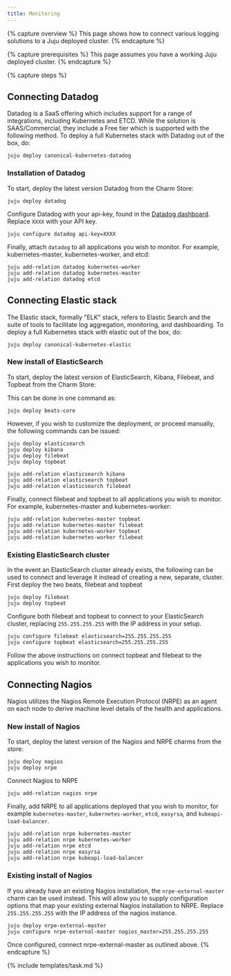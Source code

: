 ```yaml
---
title: Monitoring
---
```


{% capture overview %}
This page shows how to connect various logging solutions to a Juju deployed cluster.
{% endcapture %}

{% capture prerequisites %}
This page assumes you have a working Juju deployed cluster.
{% endcapture %}

{% capture steps %}
## Connecting Datadog

Datadog is a SaaS offering which includes support for a range of integrations, including Kubernetes and ETCD. While the solution is SAAS/Commercial, they include a Free tier which is supported with the following method. To deploy a full Kubernetes stack with Datadog out of the box, do:

```
juju deploy canonical-kubernetes-datadog
```

### Installation of Datadog

To start, deploy the latest version Datadog from the Charm Store:

```
juju deploy datadog
```

Configure Datadog with your api-key, found in the [Datadog dashboard](). Replace `XXXX` with your API key.

```
juju configure datadog api-key=XXXX
```

Finally, attach `datadog` to all applications you wish to monitor. For example, kubernetes-master, kubernetes-worker, and etcd:

```
juju add-relation datadog kubernetes-worker
juju add-relation datadog kubernetes-master
juju add-relation datadog etcd
```

## Connecting Elastic stack

The Elastic stack, formally "ELK" stack, refers to Elastic Search and the suite of tools to facilitate log aggregation, monitoring, and dashboarding. To deploy a full Kubernetes stack with elastic out of the box, do:

```
juju deploy canonical-kubernetes-elastic
```

### New install of ElasticSearch

To start, deploy the latest version of ElasticSearch, Kibana, Filebeat, and Topbeat from the Charm Store:

This can be done in one command as:

```
juju deploy beats-core
```

However, if you wish to customize the deployment, or proceed manually, the following commands can be issued:

```
juju deploy elasticsearch
juju deploy kibana
juju deploy filebeat
juju deploy topbeat

juju add-relation elasticsearch kibana
juju add-relation elasticsearch topbeat
juju add-relation elasticsearch filebeat
```

Finally, connect filebeat and topbeat to all applications you wish to monitor. For example, kubernetes-master and kubernetes-worker:

```
juju add-relation kubernetes-master topbeat
juju add-relation kubernetes-master filebeat
juju add-relation kubernetes-worker topbeat
juju add-relation kubernetes-worker filebeat
```

### Existing ElasticSearch cluster

In the event an ElasticSearch cluster already exists, the following can be used to connect and leverage it instead of creating a new, separate, cluster. First deploy the two beats, filebeat and topbeat

```
juju deploy filebeat
juju deploy topbeat
```

Configure both filebeat and topbeat to connect to your ElasticSearch cluster, replacing `255.255.255.255` with the IP address in your setup.

```
juju configure filebeat elasticsearch=255.255.255.255
juju configure topbeat elasticsearch=255.255.255.255
```

Follow the above instructions on connect topbeat and filebeat to the applications you wish to monitor.


## Connecting Nagios

Nagios utilizes the Nagios Remote Execution Protocol (NRPE) as an agent on each node to derive machine level details of the health and applications.

### New install of Nagios

To start, deploy the latest version of the Nagios and NRPE charms from the store:

```
juju deploy nagios
juju deploy nrpe
```

Connect Nagios to NRPE

```
juju add-relation nagios nrpe
```

Finally, add NRPE to all applications deployed that you wish to monitor, for example `kubernetes-master`, `kubernetes-worker`, `etcd`, `easyrsa`, and `kubeapi-load-balancer`.

```
juju add-relation nrpe kubernetes-master
juju add-relation nrpe kubernetes-worker
juju add-relation nrpe etcd
juju add-relation nrpe easyrsa
juju add-relation nrpe kubeapi-load-balancer
```

### Existing install of Nagios

If you already have an existing Nagios installation, the `nrpe-external-master` charm can be used instead. This will allow you to supply configuration options that map your existing external Nagios installation to NRPE. Replace `255.255.255.255` with the IP address of the nagios instance.

```
juju deploy nrpe-external-master
juju configure nrpe-external-master nagios_master=255.255.255.255
```

Once configured, connect nrpe-external-master as outlined above.
{% endcapture %}

{% include templates/task.md %}
